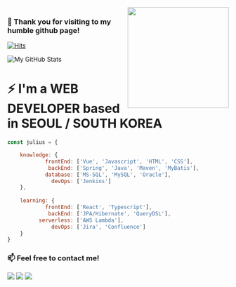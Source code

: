 <img align='right' src="https://media.giphy.com/media/QKUA2bIAgjFgk/giphy.gif" width="230">

### 👋 Thank you for visiting to my humble github page!

[![Hits](https://hits.seeyoufarm.com/api/count/incr/badge.svg?url=https%3A%2F%2Fgithub.com%2FjuliusCho)](https://hits.seeyoufarm.com)

![My GitHub Stats](https://github-readme-stats.vercel.app/api?username=juliusCho&show_icons=true)

# ⚡ I'm a WEB DEVELOPER based in SEOUL / SOUTH KOREA
```javascript
const julius = {

    knowledge: {
            frontEnd: ['Vue', 'Javascript', 'HTML', 'CSS'],
             backEnd: ['Spring', 'Java', 'Maven', 'MyBatis'],
            database: ['MS-SQL', 'MySQL', 'Oracle'],
              devOps: ['Jenkins']
    },
    
    learning: {
            frontEnd: ['React', 'Typescript'],
             backEnd: ['JPA/Hibernate', 'QueryDSL'],
          serverless: ['AWS Lambda'],
              devOps: ['Jira', 'Confluence']
    }
}
```

### 📫 Feel free to contact me!

[![](https://img.shields.io/badge/LinkedIn-Inhyo(Julius)-blue)](https://www.linkedin.com/in/julius88/)
[![](https://img.shields.io/badge/Blog-Naver-green)](https://blog.naver.com/johncris)
[![](https://img.shields.io/badge/Gmail-johncrist2000%40gmail.com-red)](mailto:johncrist2000@gmail.com)

<!--
**juliusCho/juliusCho** is a ✨ _special_ ✨ repository because its `README.md` (this file) appears on your GitHub profile.

Here are some ideas to get you started:

- 🔭 I’m currently working on ...
- 🌱 I’m currently learning ...
- 👯 I’m looking to collaborate on ...
- 🤔 I’m looking for help with ...
- 💬 Ask me about ...
- 📫 How to reach me: ...
- 😄 Pronouns: ...
- ⚡ Fun fact: ...
-->
